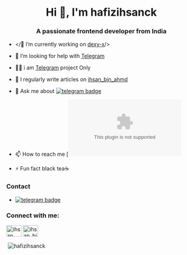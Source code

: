 <h1 align="center">Hi 👋, I'm hafizihsanck</h1>
<h3 align="center">A passionate frontend developer from India</h3>

- </🔭 I’m currently working on [dexy-x](https://github.com/hafizihsanck/Daisy-X)/>

- 🤝 I’m looking for help with [Telegram](https://t.me/ihsan_bin_ahmd)

- 👨‍💻 i am [Telegram](https://t.me/ihsan_bin_ahmd) project Only

- 📝 I regularly write articles on [ihsan_bin_ahmd](https://t.me/ihsan_bin_ahmd)

- 💬 Ask me about  [![telegram badge](https://img.shields.io/badge/-ihsan_bin_ahmd-blue?style=flat&logo=telegram)](https://t.me/ihsan_bin_ahmd)

- 📫 How to reach me [![emailbadge](ihsanbinahmd@gmail.com)


- ⚡ Fun fact black tea☕

### Contact
- [![telegram badge](https://img.shields.io/badge/-ihsan_bin_ahmd-blue?style=flat&logo=telegram)](https://t.me/ihsan_bin_ahmd)

<h3 align="left">Connect with me:</h3>
<p align="left">
<a href="https://fb.com/ihsan bin ahmd" target="blank"><img align="center" src="https://cdn.jsdelivr.net/npm/simple-icons@3.0.1/icons/facebook.svg" alt="ihsan bin ahmd" height="30" width="40" /></a>
<a href="https://instagram.com/ihsan_bin_ahmd" target="blank"><img align="center" src="https://cdn.jsdelivr.net/npm/simple-icons@3.0.1/icons/instagram.svg" alt="ihsan_bin_ahmd" height="30" width="40" /></a>
</p>

<p>&nbsp;<img align="center" src="https://github-readme-stats.vercel.app/api?username=hafizihsanck&show_icons=true&locale=en" alt="hafizihsanck" /></p>
